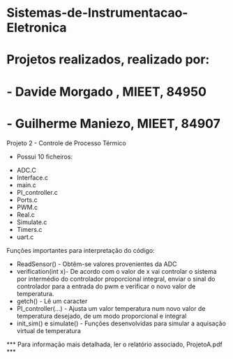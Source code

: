 # Sistemas-de-Instrumentacao-Eletronica
# Projetos realizados, realizado por:
#   - Davide Morgado   , MIEET,    84950
#   - Guilherme Maniezo, MIEET,    84907

Projeto 2 - Controle de Processo Térmico 

* Possui 10 ficheiros:
 - ADC.C
 - Interface.c
 - main.c
 - PI_controller.c
 - Ports.c
 - PWM.c
 - Real.c
 - Simulate.c
 - Timers.c
 - uart.c

Funções importantes para interpretação do código:
* ReadSensor() -  Obtêm-se valores provenientes da ADC 
* verification(int x)- De acordo com o valor de x vai controlar o sistema por intermédio do controlador proporcional integral, enviar o sinal do controlador para a entrada do pwm  e verificar o novo valor de temperatura. 
* getch() - Lê um caracter
* PI_controller(...) - Ajusta um valor temperatura num novo valor de temperatura desejado, de um modo proporcional e integral
* init_sim() e simulate() - Funções desenvolvidas para simular a aquisação virtual de temperatura

*** Para informação mais detalhada, ler o relatório associado, ProjetoA.pdf ***
